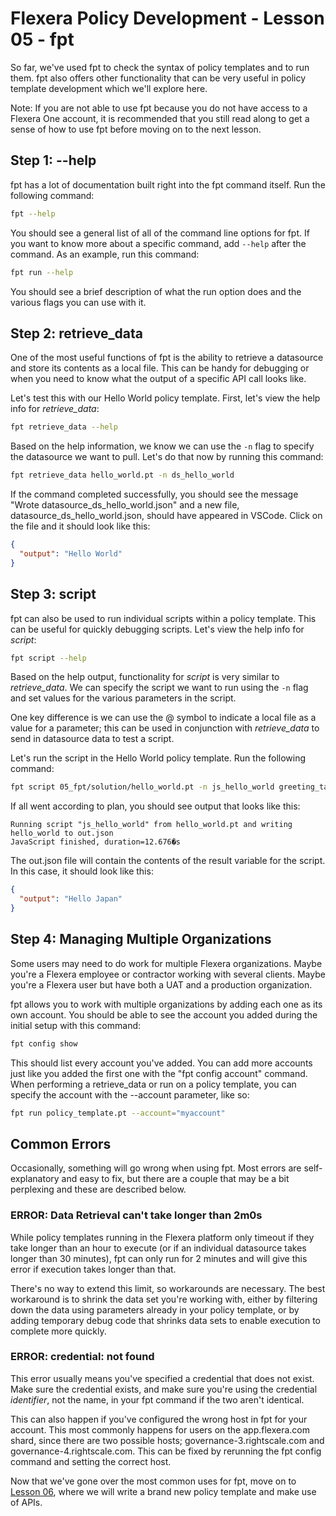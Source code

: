 # Flexera Policy Development - Lesson 05 - fpt

So far, we've used fpt to check the syntax of policy templates and to run them. fpt also offers other functionality that can be very useful in policy template development which we'll explore here.

Note: If you are not able to use fpt because you do not have access to a Flexera One account, it is recommended that you still read along to get a sense of how to use fpt before moving on to the next lesson.

## Step 1: --help

fpt has a lot of documentation built right into the fpt command itself. Run the following command:

```bash
fpt --help
```

You should see a general list of all of the command line options for fpt. If you want to know more about a specific command, add `--help` after the command. As an example, run this command:

```bash
fpt run --help
```

You should see a brief description of what the run option does and the various flags you can use with it.

## Step 2: retrieve_data

One of the most useful functions of fpt is the ability to retrieve a datasource and store its contents as a local file. This can be handy for debugging or when you need to know what the output of a specific API call looks like.

Let's test this with our Hello World policy template. First, let's view the help info for *retrieve_data*:

```bash
fpt retrieve_data --help
```

Based on the help information, we know we can use the `-n` flag to specify the datasource we want to pull. Let's do that now by running this command:

```bash
fpt retrieve_data hello_world.pt -n ds_hello_world
```

If the command completed successfully, you should see the message "Wrote datasource_ds_hello_world.json" and a new file, datasource_ds_hello_world.json, should have appeared in VSCode. Click on the file and it should look like this:

```json
{
  "output": "Hello World"
}
```

## Step 3: script

fpt can also be used to run individual scripts within a policy template. This can be useful for quickly debugging scripts. Let's view the help info for *script*:

```bash
fpt script --help
```

Based on the help output, functionality for *script* is very similar to *retrieve_data*. We can specify the script we want to run using the `-n` flag and set values for the various parameters in the script.

One key difference is we can use the @ symbol to indicate a local file as a value for a parameter; this can be used in conjunction with *retrieve_data* to send in datasource data to test a script.

Let's run the script in the Hello World policy template. Run the following command:

```bash
fpt script 05_fpt/solution/hello_world.pt -n js_hello_world greeting_target="Japan"
```

If all went according to plan, you should see output that looks like this:

```text
Running script "js_hello_world" from hello_world.pt and writing hello_world to out.json
JavaScript finished, duration=12.676�s
```

The out.json file will contain the contents of the result variable for the script. In this case, it should look like this:

```json
{
  "output": "Hello Japan"
}
```

## Step 4: Managing Multiple Organizations

Some users may need to do work for multiple Flexera organizations. Maybe you're a Flexera employee or contractor working with several clients. Maybe you're a Flexera user but have both a UAT and a production organization.

fpt allows you to work with multiple organizations by adding each one as its own account. You should be able to see the account you added during the initial setup with this command:

```bash
fpt config show
```

This should list every account you've added. You can add more accounts just like you added the first one with the "fpt config account" command. When performing a retrieve_data or run on a policy template, you can specify the account with the --account parameter, like so:

```bash
fpt run policy_template.pt --account="myaccount"
```

## Common Errors

Occasionally, something will go wrong when using fpt. Most errors are self-explanatory and easy to fix, but there are a couple that may be a bit perplexing and these are described below.

### ERROR: Data Retrieval can't take longer than 2m0s

While policy templates running in the Flexera platform only timeout if they take longer than an hour to execute (or if an individual datasource takes longer than 30 minutes), fpt can only run for 2 minutes and will give this error if execution takes longer than that.

There's no way to extend this limit, so workarounds are necessary. The best workaround is to shrink the data set you're working with, either by filtering down the data using parameters already in your policy template, or by adding temporary debug code that shrinks data sets to enable execution to complete more quickly.

### ERROR: credential: not found

This error usually means you've specified a credential that does not exist. Make sure the credential exists, and make sure you're using the credential *identifier*, not the name, in your fpt command if the two aren't identical.

This can also happen if you've configured the wrong host in fpt for your account. This most commonly happens for users on the app.flexera.com shard, since there are two possible hosts; governance-3.rightscale.com and governance-4.rightscale.com. This can be fixed by rerunning the fpt config command and setting the correct host.

Now that we've gone over the most common uses for fpt, move on to [Lesson 06](https://github.com/flexera-public/policy_engine_training/blob/main/06_api/README.md), where we will write a brand new policy template and make use of APIs.
